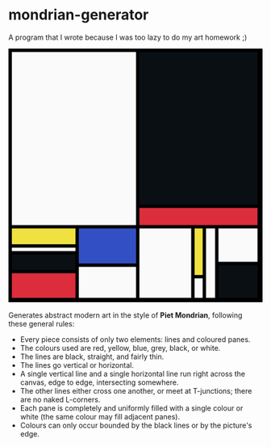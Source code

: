 # mondrian-generator
A program that I wrote because I was too lazy to do my art homework ;)

![alt-text](https://github.com/AvaLovelace1/mondrian-generator/blob/master/sample-1.png?raw=true "sample-1")

Generates abstract modern art in the style of **Piet Mondrian**, following these general rules:
* Every piece consists of only two elements: lines and coloured panes.
* The colours used are red, yellow, blue, grey, black, or white.
* The lines are black, straight, and fairly thin.
* The lines go vertical or horizontal.
* A single vertical line and a single horizontal line run right across the canvas, edge to edge, intersecting somewhere.
* The other lines either cross one another, or meet at T-junctions; there are no naked L-corners.
* Each pane is completely and uniformly filled with a single colour or white (the same colour may fill adjacent panes).
* Colours can only occur bounded by the black lines or by the picture's edge.
